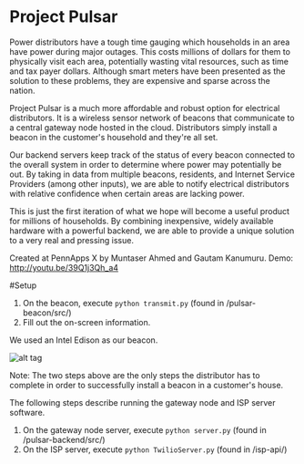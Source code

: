 Project Pulsar
==============

Power distributors have a tough time gauging which households in an area have power during major outages. This costs millions of dollars for them to physically visit each area, potentially wasting vital resources, such as time and tax payer dollars. Although smart meters have been presented as the solution to these problems, they are expensive and sparse across the nation.

Project Pulsar is a much more affordable and robust option for electrical distributors. It is a wireless sensor network of beacons that communicate to a central gateway node hosted in the cloud. Distributors simply install a beacon in the customer's household and they're all set.

Our backend servers keep track of the status of every beacon connected to the overall system in order to determine where power may potentially be out. By taking in data from multiple beacons, residents, and Internet Service Providers (among other inputs), we are able to notify electrical distributors with relative confidence when certain areas are lacking power.

This is just the first iteration of what we hope will become a useful product for millions of households. By combining inexpensive, widely available hardware with a powerful backend, we are able to provide a unique solution to a very real and pressing issue.

Created at PennApps X by Muntaser Ahmed and Gautam Kanumuru.
Demo: http://youtu.be/39Q1j3Qh_a4

#Setup
1. On the beacon, execute `python transmit.py` (found in /pulsar-beacon/src/)
2. Fill out the on-screen information.

We used an Intel Edison as our beacon.

![alt tag](http://i.imgur.com/e2IbAvj.gif)

Note: The two steps above are the only steps the distributor has to complete in order to successfully install a beacon in a customer's house.

The following steps describe running the gateway node and ISP server software.

1. On the gateway node server, execute `python server.py` (found in /pulsar-backend/src/)
2. On the ISP server, execute `python TwilioServer.py` (found in /isp-api/)

